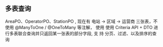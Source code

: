 


## 多表查询

AreaPO、OperatorPO、StationPO ,
现在有 电站 → 区域 → 运营商 三张表，不使用  @ManyToOne / @OneToMany 等注解，
使用 使用 Criteria API  + DTO 进行多表联合查询并只返回某一张表的部分字段, 支
持 分页、过滤、以及排序的查询
